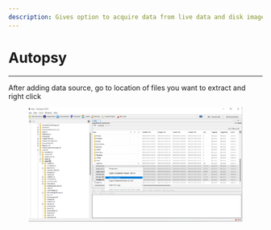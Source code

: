 ```yaml
---
description: Gives option to acquire data from live data and disk image
---
```


# Autopsy

***

After adding data source, go to location of files you want to extract and right click

<figure><img src="../../.gitbook/assets/image (1) (1).png" alt=""><figcaption></figcaption></figure>
